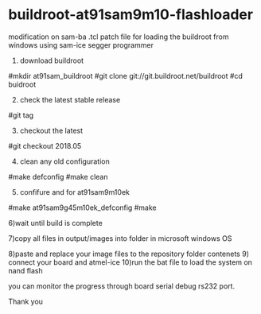 # buildroot-at91sam9m10-flashloader
modification on sam-ba .tcl patch file for loading the buildroot from windows using sam-ice segger programmer

1) download buildroot

#mkdir at91sam_buildroot
#git clone git://git.buildroot.net/buildroot
#cd buidroot

2)  check the latest stable release

#git tag

3) checkout the latest

#git checkout 2018.05

4) clean any old configuration

#make defconfig
#make clean

5) confifure and for at91sam9m10ek

#make at91sam9g45m10ek_defconfig
#make

6)wait until build is complete

7)copy all files in output/images into folder in microsoft windows OS

8)paste and replace your image files to the repository folder contenets
9) connect your board and atmel-ice
10)run the bat file to load the system on nand flash

you can monitor the progress through board serial debug rs232 port.

Thank you
